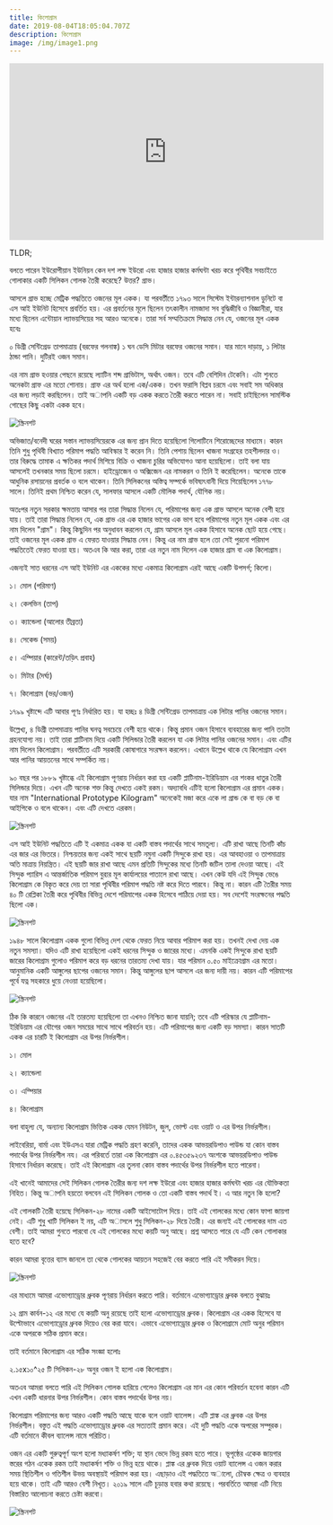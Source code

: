 ```yaml
---
title: কিলোগ্রাম
date: 2019-08-04T18:05:04.707Z
description: কিলোগ্রাম
image: /img/image1.png
---
```

<iframe width="560" height="315" src="https://www.youtube-nocookie.com/embed/hehJWFi--lw" frameborder="0" allow="accelerometer; autoplay; encrypted-media; gyroscope; picture-in-picture" allowfullscreen></iframe>

TLDR;

বলতে পারেন ইউরোপীয়ান ইউনিয়ন কেন দশ লক্ষ ইউরো এবং হাজার হাজার কর্মঘন্টা খরচ করে পৃথিবীর সবচাইতে গোলাকার একটি সিলিকন গোলক তৈরী করেছে? উত্তর? গ্রাভ।

আসলে গ্রাভ হচ্ছে মেট্রিক পদ্ধতিতে ওজনের মূল একক। যা পরবর্তীতে ১৭৯৩ সালে সিস্টেম ইন্টারন‍্যাশনাল ডুনিটে বা এস আই ইউনিট হিসেবে প্রবর্তিত হয়। এর প্রবর্তনের মূলে ছিলেন তৎকালীন নামজাদা সব বুদ্ধিজীবি ও বিজ্ঞানীরা, যার মধ‍্যে ছিলেন এন্টোয়ান ল‍্যাভয়সিয়ের সহ আরও অনেকে। তারা সর্ব সম্মতিক্রমে সিদ্ধান্ত নেন যে, ওজনের মূল একক হবেঃ

০ ডিগ্রী সেন্টিগ্রেড তাপমাত্রায় (বরফের গলনাঙ্ক) ১ ঘন ডেসি মিটার বরফের ওজনের সমান। যার মানে দাড়ায়, ১ লিটার ঠান্ডা পানি। দুটিরই ওজন সমান।

এর নাম গ্রাভ হওয়ার পেছনে রয়েছে ল‍্যাটিন শব্দ গ্রাভিটাস, অর্থাৎ ওজন। তবে এটি বেশিদিন টেকেনি। এটা শুনতে অনেকটা গ্রাফ এর মতো শোনায়। গ্রাফ এর অর্থ হলো এক/একক। তখন ফরাসি বিপ্লব চরমে এবং সবাই সম অধিকার এর জন‍্য লড়াই করছিলেন। তাই অাপনি একটি বড় একক করতে তৈরী করতে পারেন না। সবাই চাইছিলেন সামস্টিক গোছের কিছু একটা একক হবে।

![স্ক্রিনশট](/img/image5.jpg "স্ক্রিনশট")

অভিজাত/বনেদী ঘরের সস্তান ল‍্যাভয়সিয়েরকে এর জন‍্য প্রান দিতে হয়েছিলো গিলোটিনে শিরোচ্ছেদের মাধ‍্যমে। কারন তিনি শুধু পৃথিবী বিখ‍্যাত পরিমাপ পদ্ধতি আবিস্কার ই করেন নি। তিনি পেশায় ছিলেন খাজনা সংগ্রহের তহশীলদার ও। তার বিরুদ্ধে তামাক এ ক্ষতিকর পদার্থ মিশিয়ে বিক্রি ও খাজনা চুরির অভিযোগও আনা হয়েছিলো। তাই বলা যায় আসলেই তখনকার সময় ছিলো চরমে। হাইড্রোজেন ও অক্সিজেন এর নামকরন ও তিনি ই করেছিলেন। অনেকে তাকে আধুনিক রসায়নের প্রবর্তক ও বলে থাকেন। তিনি সিলিকনের অস্তিত্ব সম্পর্কে ভবিষ‍্যৎবানী দিয়ে গিয়েছিলেন ১৭৭৮ সালে। তিনিই প্রথম নিশ্চিত করেন যে, সালফার আসলে একটি মৌলিক পদার্থ, যৌগিক নয়।

অতঃপর নতুন সরকার ক্ষমতায় আসার পর তারা সিদ্ধান্ত নিলেন যে, পরিমাপের জন‍্য এক গ্রাভ আসলে অনেক বেশী হয়ে যায়। তাই তারা সিদ্ধান্ত নিলেন যে,  এক গ্রাভ এর এক হাজার ভাগের এক ভাগ হবে পরিমাপের নতুন মূল একক এবং এর নাম দিলেন "গ্রাম"। কিন্তু কিছুদিন পর অনুধাবন করলেন যে, গ্রাম আসলে মূল একক হিসাবে অনেক ছোট হয়ে গেছে। তাই ওজনের মূল একক গ্রাভ এ ফেরত যাওয়ার সিদ্ধান্ত নেন। কিন্তু এর নাম গ্রাভ হলে তো সেই পুরনো পরিমাপ পদ্ধতিতেই ফেরত যাওয়া হয়। অতএব কি আর করা, তারা এর নতুন নাম দিলেন এক হাজার গ্রাম বা এক কিলোগ্রাম।

এজন‍্যই সাত ধরনের এস আই ইউনিট এর এককের মধ‍্যে একমাত্র কিলোগ্রাম এরই আছে একটি উপসর্গ; কিলো।

১। মোল (পরিমাণ)

২। কেলভিন (তাপ)

৩। ক‍্যান্ডেলা (আলোর তীব্রতা)

৪। সেকেন্ড (সময়)

৫। এম্পিয়ার (কারেন্ট/তড়িৎ প্রবাহ)

৬। মিটার (দৈর্ঘ‍্য)

৭। কিলোগ্রাম (ভর/ওজন)

১৭৯৯ খৃষ্টাব্দে এটি আবার পূণঃ নির্ধারিত হয়। যা হচ্ছঃ ৪ ডিগ্রী সেন্টিগ্রেড তাপমাত্রায় এক লিটার পানির ওজনের সমান। 

উল্লেখ‍্য, ৪ ডিগ্রী তাপমাত্রায় পানির ঘনত্ব সবচেয়ে বেশী হয়ে থাকে। কিন্তু প্রমান ওজন হিসাবে ব‍্যবহারের জন‍্য পানি ততটা গ্রহনযোগ‍্য নয়। তাই তারা প্লাটিনাম দিয়ে একটি সিলিন্ডার তৈরী করলেন যা এক লিটার পানির ওজনের সমান। এবং এটির নাম দিলেন কিলোগ্রাম। পরবর্তীতে এটি সরকারী কোষাগারে সংরক্ষন করলেন। এখানে উল্লেখ থাকে যে কিলোগ্রাম এখন আর পানির আয়তনের সাথে সম্পর্কিত নয়।

৯০ বছর পর ১৮৮৯ খৃষ্টাব্ধে এই কিলোগ্রাম পূণরায় নির্ধারন করা হয় একটি প্লাটিনাম-ইরিডিয়াম এর শংকর ধাতুর তৈরী সিলিন্ডার দিয়ে। এখন এটি অনেক শক্ত কিন্তু দেখতে একই রকম। অদ‍্যাবধি এটিই হলো কিলোগ্রাম এর প্রমান একক। যার নাম "International Prototype Kilogram" অনেকেই মজা করে একে লা গ্রান্ড কে বা বড় কে বা আইপিকে ও বলে থাকেন। এবং এটি দেখতে এরকম।

![স্ক্রিনশট](/img/image3.jpg "স্ক্রিনশট")

এস আই ইউনিট পদ্ধতিতে এটি ই একমাত্র একক যা একটি বাস্তব পদার্থের সাথে সমতূল‍্য। এটি রাখা আছে তিনটি কাঁচ এর জার এর ভিতরে। নিশ্চয়তার জন‍্য একই সাথে ছয়টি নমুনা একটি সিন্দুকে রাখা হয়। এর আবহাওয়া ও তাপমাত্রায় অতি মাত্রায় নিয়ন্ত্রিত। এই ছয়টি জার রাখা আছে এমন প্রতিটি সিন্দুকের মধ‍্যে তিনটি জটিল তালা দেওয়া আছে। এই সিন্দুক প‍্যারিস এ আন্তর্জাতিক পরিমাপ বুর‍্যর মূল কার্যালয়ের পাতালে রাখা আছে। এখন কেউ যদি এই সিন্দুক ভেঙে কিলোগ্রাম কে বিকৃত করে দেয় তা সারা পৃথিবীর পরিমাপ পদ্ধতি নষ্ট করে দিতে পারবে। কিন্তু না। কারন এটি তৈরীর সময় ৪০ টি রেপ্লিকা তৈরী করে পৃথিবীর বিভিন্ন দেশে পরিমাপের একক হিসেবে পাঠিয়ে দেয়া হয়। সব দেশেই সংরক্ষনের পদ্ধতি ছিলো এক।

![স্ক্রিনশট](/img/image6.jpg "স্ক্রিনশট")

১৯৪৮ সালে কিলোগ্রাম একক গুলো বিভিন্ন দেশ থেকে ফেরত নিয়ে আবার পরিমাপ করা হয়। তখনই দেখা দেয় এক নতুন সমস‍্যা। যদিও এটি রাখা হয়েছিলো একই ধরনের সিন্দুক ও জারের মধ‍্যে। এমনকি একই সিন্দুকে রাখা ছয়টি জারের কিলোগ্রাম গুলোও পরিমাপ করে বড় ধরনের তারতম‍্য দেখা যায়। যার পরিমান ০.৫০ মাইক্রোগ্রাম এর মতো। আনুমানিক একটি আঙ্গুলের ছাপের ওজনের সমান। কিন্তু আঙ্গুলের ছাপ আসলে এর জন‍্য দায়ী নয়। কারন এটি পরিমাপের পূর্বে যত্ন সহকারে ধুয়ে নেওয়া হয়েছিলো।

![স্ক্রিনশট](/img/image7.jpg "স্ক্রিনশট")

ঠিক কি কারনে ওজনের এই তারতম‍্য হয়েছিলো তা এখনও নিশ্চিত জানা যায়নি; তবে এটি পরিস্কার যে প্লাটিনাম-ইরিডিয়াম এর যৌগের ওজন সময়ের সাথে সাথে পরিবর্তন হয়। এটি পরিমাপের জন‍্য একটি বড় সমস‍্যা। কারন সাতটি একক এর চারটি ই কিলোগ্রাম এর উপর নির্ভরশীল।

১। মোল

২। ক‍্যান্ডেলা

৩। এম্পিয়ার

৪। কিলোগ্রাম

বলা বাহুল‍্য যে, অন‍্যান‍্য কিলোগ্রাম ভিত্তিক একক যেমন নিউটন, জুল, ভোল্ট এবং ওয়াট ও এর উপর নির্ভরশীল।

লাইবেরিয়া, বার্মা এবং ইউএসএ যারা মেট্রিক পদ্ধতি গ্রহণ করেনি, তাদের একক আভয়রডিপাও পাউন্ড যা কোন বাস্তব পদার্থের উপর নির্ভরশীল নয। এর পরিবর্তে তারা এক কিলোগ্রাম এর ০.৪৫৩৫৯২৩৭ অংশকে আভয়রডিপাও পাউন্ড হিসাবে নির্ধারন করেছে। তাই এই কিলোগ্রাম এর তুলনা কোন বাস্তব পদার্থের উপর নির্ভরশীল হতে পারেনা।

এই খানেই আমাদের সেই সিলিকন গোলক তৈরীর জন‍্য দশ লক্ষ ইউরো এবং হাজার হাজার কর্মঘন্টা খরচ এর যৌক্তিকতা নিহিত। কিন্তু অাপনি হয়তো বলবেন এই সিলিকন গোলক ও তো একটি বাস্তব পদার্থ ই। এ আর নতুন কি হলো?

এই গোলকটি তৈরী হয়েছে সিলিকন-২৮ নামের একটি আইসোটোপ দিয়ে। তাই এই গোলকের মধ‍্যে কোন ফাপা জায়গা নেই। এটি শুধু খাটি সিলিকন ই নয়, এটি অাসলে শুধু সিলিকন-২৮ দিয়ে তৈরী। এর জন‍্যই এই গোলকের দাম এত বেশী। তাই আমরা গুনতে পারবো যে এই গোলকের মধ‍্যে কয়টি অনু আছে। প্রশ্ন আসতে পারে যে এটি কেন গোলাকার হতে হবে?

কারন আমরা বৃত্তের ব‍্যাস জানলে তা থেকে গোলকের আয়তন সহজেই বের করতে পারি এই সমীকরন দিয়ে। 

![স্ক্রিনশট](/img/image4.png "স্ক্রিনশট")

এর মাধ‍্যমে আমরা এভোগ‍্যাড্রোর ধ্রুবক পূণরায় নির্ধারন করতে পারি। বর্তমানে এভোগ‍্যাড্রোর ধ্রুবক বলতে বুঝায়ঃ

১২ গ্রাম কার্বন-১২ এর মধ‍্যে যে কয়টি অনু রয়েছে তাই হলো এভোগ‍্যাড্রোর ধ্রুবক। কিলোগ্রাম এর একক হিসেবে যা উল্টোভাবে এভোগ‍্যাড্রোর ধ্রুবক দিয়েও বের করা যাবে। এভাবে এভোগ‍্যাড্রোর ধ্রুবক ও কিলোগ্রামে মোট অনুর পরিমান একে অপরকে সঠিক প্রমান করে।

তাই বর্তমানে কিলোগ্রাম এর সঠিক সংজ্ঞা হলোঃ

২.১৫x১০^২৫ টি সিলিকন-২৮ অনুর ওজন ই হলো এক কিলোগ্রাম।

অতএব আমরা বলতে পারি এই সিলিকন গোলক হারিয়ে গেলেও কিলোগ্রাম এর মান এর কোন পরিবর্তন হবেনা কারন এটি এখন একটি ধারনার উপর নির্ভরশীল। কোন বাস্তব পদার্থের উপর নয়।

কিলোগ্রাম পরিমাপের জন‍্য আরও একটি পদ্ধতি আছে যাকে বলে ওয়াট ব‍্যালেন্স। এটি প্লাঙ্ক এর ধ্রুবক এর উপর নির্ভরশীল। বস্তুত এই পদ্ধতি এভোগ‍্যাড্রোর ধ্রুবক এর সত‍্যতাই প্রমান করে। এই দুটি পদ্ধতি একে অপরের সম্পুরক। এটি বর্তমানে কীবল ব‍্যালেন্স নামে পরিচিত।

ওজন এর একটি গুরুত্বপূর্ণ অংশ হলো মধ‍্যাকর্ষণ শক্তি; যা স্থান ভেদে ভিন্ন রকম হতে পারে। ভূপৃষ্ঠের একেক জায়গার স্তরের গঠন একেক রকম তাই মধ‍্যাকর্ষণ শক্তি ও ভিন্ন হয়ে থাকে। প্লাঙ্ক এর ধ্রুবক দিয়ে ওয়াট ব‍্যালেন্স এ ওজন করার সময় স্থিতিশীল ও গতিশীল উভয় অবস্থায়ই পরিমাপ করা হয়। এছাড়াও এই পদ্ধতিতে অালো, চৌম্বক ক্ষেত্র ও ব‍্যবহার হয়ে থাকে। তাই এটি আরও বেশী নিখূত। ২০১৯ সালে এটি চূড়ান্ত হবার কথা রয়েছে। পরবর্তিতে আমরা এটি নিয়ে বিস্তারিত আলোচনা করতে চেষ্টা করবো।

![স্ক্রিনশট](/img/image2.jpg "স্ক্রিনশট")
